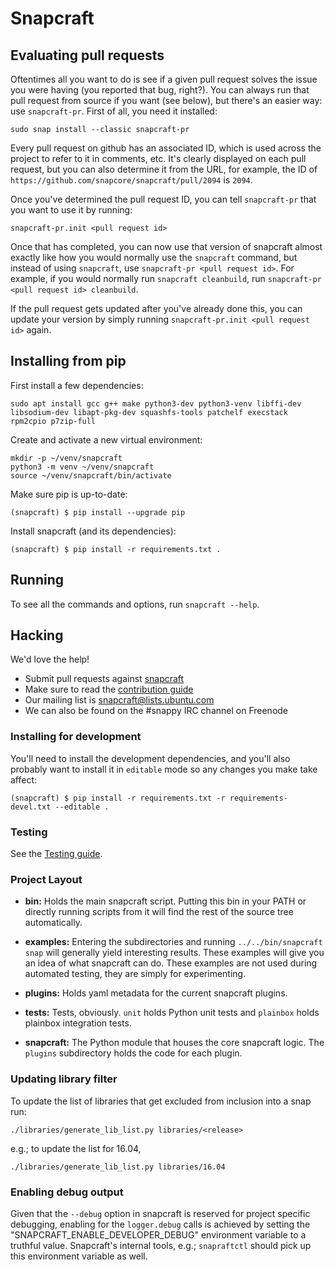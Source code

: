 # Snapcraft

## Evaluating pull requests

Oftentimes all you want to do is see if a given pull request solves the issue you were having (you reported that bug, right?). You can always run that pull request from source if you want (see below), but there's an easier way: use `snapcraft-pr`. First of all, you need it installed:

    sudo snap install --classic snapcraft-pr

Every pull request on github has an associated ID, which is used across the project to refer to it in comments, etc. It's clearly displayed on each pull request, but you can also determine it from the URL, for example, the ID of `https://github.com/snapcore/snapcraft/pull/2094` is `2094`.

Once you've determined the pull request ID, you can tell `snapcraft-pr` that you want to use it by running:

    snapcraft-pr.init <pull request id>

Once that has completed, you can now use that version of snapcraft almost exactly like how you would normally use the `snapcraft` command, but instead of using `snapcraft`, use `snapcraft-pr <pull request id>`. For example, if you would normally run `snapcraft cleanbuild`, run `snapcraft-pr <pull request id> cleanbuild`.

If the pull request gets updated after you've already done this, you can update your version by simply running `snapcraft-pr.init <pull request id>` again.


## Installing from pip

First install a few dependencies:

    sudo apt install gcc g++ make python3-dev python3-venv libffi-dev libsodium-dev libapt-pkg-dev squashfs-tools patchelf execstack rpm2cpio p7zip-full

Create and activate a new virtual environment:

    mkdir -p ~/venv/snapcraft
    python3 -m venv ~/venv/snapcraft
    source ~/venv/snapcraft/bin/activate


Make sure pip is up-to-date:

    (snapcraft) $ pip install --upgrade pip


Install snapcraft (and its dependencies):

    (snapcraft) $ pip install -r requirements.txt .


## Running

To see all the commands and options, run `snapcraft --help`.


## Hacking

We'd love the help!

- Submit pull requests against [snapcraft](https://github.com/snapcore/snapcraft/pulls)
- Make sure to read the [contribution guide](CONTRIBUTING.md)
- Our mailing list is snapcraft@lists.ubuntu.com
- We can also be found on the #snappy IRC channel on Freenode


### Installing for development

You'll need to install the development dependencies, and you'll also probably want to install it in `editable` mode so any changes you make take affect:

    (snapcraft) $ pip install -r requirements.txt -r requirements-devel.txt --editable .


### Testing

See the [Testing guide](TESTING.md).

### Project Layout

- **bin:** Holds the main snapcraft script. Putting this bin in your PATH or directly running scripts from it will find the rest of the source tree automatically.

- **examples:** Entering the subdirectories and running `../../bin/snapcraft snap` will generally yield interesting results. These examples will give you an idea of what snapcraft can do. These examples are not used during automated testing, they are simply for experimenting.

- **plugins:** Holds yaml metadata for the current snapcraft plugins.

- **tests:** Tests, obviously. `unit` holds Python unit tests and `plainbox` holds plainbox integration tests.

- **snapcraft:** The Python module that houses the core snapcraft logic. The `plugins` subdirectory holds the code for each plugin.


### Updating library filter

To update the list of libraries that get excluded from inclusion into a
snap run:

    ./libraries/generate_lib_list.py libraries/<release>

e.g.; to update the list for 16.04,

    ./libraries/generate_lib_list.py libraries/16.04

### Enabling debug output

Given that the `--debug` option in snapcraft is reserved for project specific debugging, enabling for the `logger.debug` calls is achieved by setting the "SNAPCRAFT_ENABLE_DEVELOPER_DEBUG" environment variable to a truthful value. Snapcraft's internal tools, e.g.; `snapraftctl` should pick up this environment variable as well.
